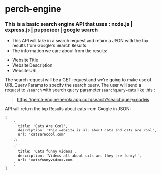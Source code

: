 # perch-engine
### This is a basic search engine API that uses : node.js | express.js | puppeteer | google search


- This API will take in a search request and return a JSON with the top results from Google's Search Results.
- The information we care about from the results:
* Website Title
* Website Description
* Website URL

The search request will be a GET request and we're going to make use of URL Query Params to specify the search query. The user will send a request to ```/search``` with search query parameter ```searchquery=cats``` like this : 
> https://perch-engine.herokuapp.com/search?searchquery=nodejs

API will return the top Results about cats from Google in JSON:

```
[
    {
      title: 'Cats Are Cool',
      description: 'This website is all about cats and cats are cool',
      url: 'catsarecool.com'
    },
    ...
    {
      title: 'Cats funny videos',
      description: 'Videos all about cats and they are funny!',
      url: 'catsfunnyvideos.com'
    }
]

```
